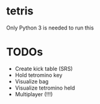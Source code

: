 # tetris
Only Python 3 is needed to run this

# TODOs
* Create kick table (SRS)
* Hold tetromino key
* Visualize bag
* Visualize tetromino held
* Multiplayer (!!!)
